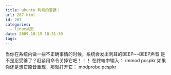 ```yaml
---
title: ubuntu 刺耳的警报！
url: 267.html
id: 267
categories:
  - linux桌面
date: 2009-10-15 10:31:39
tags:
---
```


当你在系统内做一些不正确事情的时候，系统会发出刺耳的BEEP~~BEEP声音 是不是忍受够了？赶紧用命令关掉它吧！！！ 在终端中输入： rmmod pcspkr 如果你还是想它原音重现，那就打开它： modprobe pcspkr